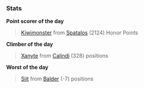 

### Stats

**Point scorer of the day**
>[Kiwimonster](/#/character/Spatalos/1218691) from [Spatalos](/#/ranking/Spatalos)  (2124) Honor Points


**Climber of the day**
>[Xanyte](/#/character/Calindi/555280) from [Calindi](/#/ranking/Calindi)  (328) positions


**Worst of the day**
>[Siit](/#/character/Balder/873307) from [Balder](/#/ranking/Balder)  (-7) positions


